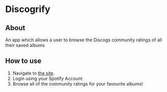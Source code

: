 # Discogrify

## About

An app which allows a user to browse the Discogs community ratings of all their saved albums

## How to use

1. Navigate to [the site](https://discogrify.vercel.app/).
2. Login using your Spotify Account
3. Browse all of the community ratings for your favourite albums!
